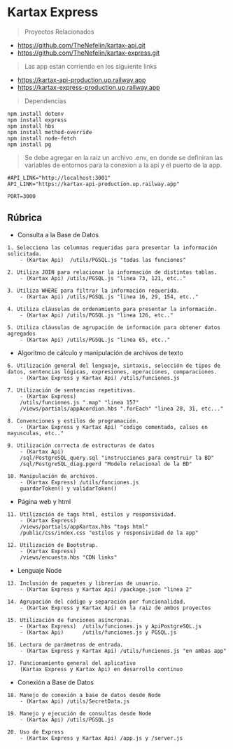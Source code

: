 # Kartax Express

> Proyectos Relacionados
* https://github.com/TheNefelin/kartax-api.git
* https://github.com/TheNefelin/kartax-express.git

> Las app estan corriendo en los siguiente links
* https://kartax-api-production.up.railway.app
* https://kartax-express-production.up.railway.app 

> Dependencias
```
npm install dotenv
npm install express
npm install hbs
npm install method-override
npm install node-fetch
npm install pg
```

> Se debe agregar en la raiz un archivo .env, en donde se definiran las variables de entornos para la conexion a la api y el puerto de la app.
```
#API_LINK="http://localhost:3001"
API_LINK="https://kartax-api-production.up.railway.app"

PORT=3000
```

## Rúbrica
* Consulta a la Base de Datos
```
1. Selecciona las columnas requeridas para presentar la información solicitada.
    - (Kartax Api)  /utils/PGSQL.js "todas las funciones"

2. Utiliza JOIN para relacionar la información de distintas tablas.
    - (Kartax Api) /utils/PGSQL.js "linea 73, 121, etc.."

3. Utiliza WHERE para filtrar la información requerida.
    - (Kartax Api) /utils/PGSQL.js "linea 16, 29, 154, etc.."

4. Utiliza cláusulas de ordenamiento para presentar la información.
    - (Kartax Api) /utils/PGSQL.js "linea 126, etc.."

5. Utiliza cláusulas de agrupación de información para obtener datos agregados
    - (Kartax Api) /utils/PGSQL.js "linea 65, etc.."
```
* Algoritmo de cálculo y manipulación de archivos de texto
```
6. Utilización general del lenguaje, sintaxis, selección de tipos de datos, sentencias lógicas, expresiones, operaciones, comparaciones.
    - (Kartax Express y Kartax Api) /utils/funciones.js

7. Utilización de sentencias repetitivas.
    - (Kartax Express) 
    /utils/funciones.js ".map" "linea 157"
    /views/partials/appAcordion.hbs ".forEach" "linea 28, 31, etc..."
    
8. Convenciones y estilos de programación.
    - (Kartax Express y Kartax Api) "codigo comentado, calses en mayusculas, etc.."

9. Utilización correcta de estructuras de datos
    - (Kartax Api) 
    /sql/PostgreSQL_query.sql "instrucciones para construir la BD"
    /sql/PostgreSQL_diag.pgerd "Modelo relacional de la BD"

10. Manipulación de archivos.
    - (Kartax Express) /utils/funciones.js
    guardarToken() y validarToken()
```
* Página web y html
```
11. Utilización de tags html, estilos y responsividad.
    - (Kartax Express) 
    /views/partials/appKartax.hbs "tags html"
    /public/css/index.css "estilos y responsividad de la app"

12. Utilización de Bootstrap.
    - (Kartax Express) 
    /views/encuesta.hbs "CDN links"
```
* Lenguaje Node
```
13. Inclusión de paquetes y librerías de usuario.
    - (Kartax Express y Kartax Api) /package.json "linea 2"

14. Agrupación del código y separación por funcionalidad.
    - (Kartax Express y Kartax Api) en la raiz de ambos proyectos

15. Utilización de funciones asíncronas.
    - (Kartax Express)  /utils/funciones.js y ApiPostgreSQL.js
    - (Kartax Api)      /utils/funciones.js y PGSQL.js

16. Lectura de parámetros de entrada.
    - (Kartax Express y Kartax Api) /utils/funciones.js "en ambas app"

17. Funcionamiento general del aplicativo
    (Kartax Express y Kartax Api) en desarrollo continuo
```
* Conexión a Base de Datos
```
18. Manejo de conexión a base de datos desde Node
    - (Kartax Api) /utils/SecretData.js

19. Manejo y ejecución de consultas desde Node
    - (Kartax Api) /utils/PGSQL.js

20. Uso de Express
    - (Kartax Express y Kartax Api) /app.js y /server.js
```
